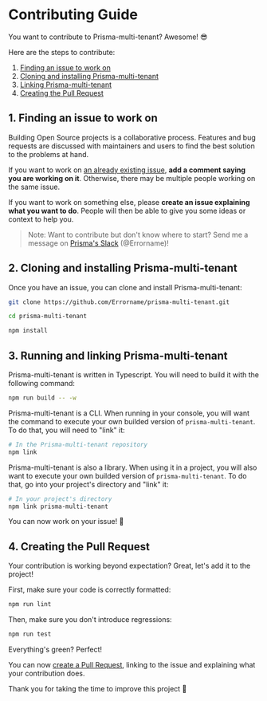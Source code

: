 # Contributing Guide

You want to contribute to Prisma-multi-tenant? Awesome! 😎

Here are the steps to contribute:

1. [Finding an issue to work on](#1-finding-an-issue-to-work-on)
2. [Cloning and installing Prisma-multi-tenant](#2-cloning-and-installing-prisma-multi-tenant)
3. [Linking Prisma-multi-tenant](#3-linking-prisma-multi-tenant)
4. [Creating the Pull Request](#4-creating-the-pull-request)

## 1. Finding an issue to work on

Building Open Source projects is a collaborative process. Features and bug requests are discussed with maintainers and users to find the best solution to the problems at hand.

If you want to work on [an already existing issue](https://github.com/Errorname/prisma-multi-tenant/issues), **add a comment saying you are working on it**. Otherwise, there may be multiple people working on the same issue.

If you want to work on something else, please **create an issue explaining what you want to do**. People will then be able to give you some ideas or context to help you.

> Note: Want to contribute but don't know where to start? Send me a message on [Prisma's Slack](https://slack.prisma.io/) (@Errorname)!

## 2. Cloning and installing Prisma-multi-tenant

Once you have an issue, you can clone and install Prisma-multi-tenant:

```sh
git clone https://github.com/Errorname/prisma-multi-tenant.git

cd prisma-multi-tenant

npm install
```

## 3. Running and linking Prisma-multi-tenant

Prisma-multi-tenant is written in Typescript. You will need to build it with the following command:

```sh
npm run build -- -w
```

Prisma-multi-tenant is a CLI. When running in your console, you will want the command to execute your own builded version of `prisma-multi-tenant`. To do that, you will need to "link" it:

```sh
# In the Prisma-multi-tenant repository
npm link
```

Prisma-multi-tenant is also a library. When using it in a project, you will also want to execute your own builded version of `prisma-multi-tenant`. To do that, go into your project's directory and "link" it:

```sh
# In your project's directory
npm link prisma-multi-tenant
```

You can now work on your issue! 🥳

## 4. Creating the Pull Request

Your contribution is working beyond expectation? Great, let's add it to the project!

First, make sure your code is correctly formatted:

```sh
npm run lint
```

Then, make sure you don't introduce regressions:

```sh
npm run test
```

Everything's green? Perfect!

You can now [create a Pull Request](https://github.com/Errorname/prisma-multi-tenant/compare), linking to the issue and explaining what your contribution does.

Thank you for taking the time to improve this project 🙂
